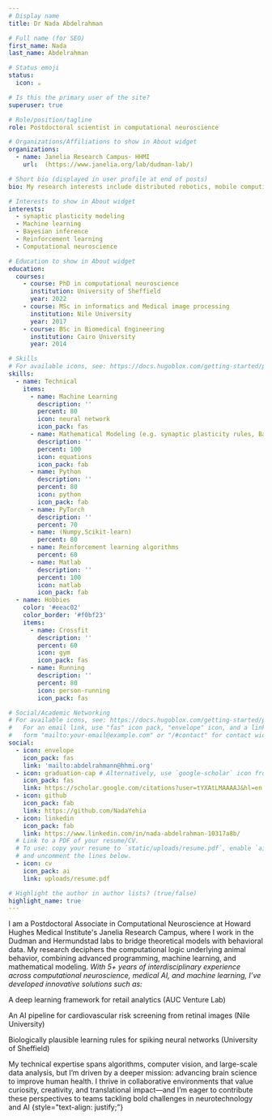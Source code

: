 ```yaml
---
# Display name
title: Dr Nada Abdelrahman

# Full name (for SEO)
first_name: Nada
last_name: Abdelrahman

# Status emoji
status:
  icon: ☕️

# Is this the primary user of the site?
superuser: true

# Role/position/tagline
role: Postdoctoral scientist in computational neuroscience

# Organizations/Affiliations to show in About widget
organizations:
  - name: Janelia Research Campus- HHMI
    url:  (https://www.janelia.org/lab/dudman-lab/)

# Short bio (displayed in user profile at end of posts)
bio: My research interests include distributed robotics, mobile computing and programmable matter.

# Interests to show in About widget
interests:
  - synaptic plasticity modeling
  - Machine learning
  - Bayesian inference
  - Reinforcement learning
  - Computational neuroscience

# Education to show in About widget
education:
  courses:
    - course: PhD in computational neuroscience
      institution: University of Sheffield
      year: 2022
    - course: MSc in informatics and Medical image processing
      institution: Nile University
      year: 2017
    - course: BSc in Biomedical Engineering
      institution: Cairo University
      year: 2014

# Skills
# For available icons, see: https://docs.hugoblox.com/getting-started/page-builder/#icons
skills:
  - name: Technical
    items:
      - name: Machine Learning
        description: ''
        percent: 80
        icon: neural network
        icon_pack: fas
      - name: Mathematical Modeling (e.g. synaptic plasticity rules, Bayesian Inference, Generative models)
        description: ''
        percent: 100
        icon: equations
        icon_pack: fab    
      - name: Python 
        description: ''
        percent: 80
        icon: python
        icon_pack: fab
      - name: PyTorch
        description: ''
        percent: 70
      - name: (Numpy,Scikit-learn)
        percent: 80
      - name: Reinforcement learning algorithms
        percent: 60
      - name: Matlab
        description: ''
        percent: 100
        icon: matlab
        icon_pack: fab
  - name: Hobbies
    color: '#eeac02'
    color_border: '#f0bf23'
    items:
      - name: Crossfit
        description: ''
        percent: 60
        icon: gym
        icon_pack: fas
      - name: Running
        description: ''
        percent: 80
        icon: person-running
        icon_pack: fas

# Social/Academic Networking
# For available icons, see: https://docs.hugoblox.com/getting-started/page-builder/#icons
#   For an email link, use "fas" icon pack, "envelope" icon, and a link in the
#   form "mailto:your-email@example.com" or "/#contact" for contact widget.
social:
  - icon: envelope
    icon_pack: fas
    link: 'mailto:abdelrahmann@hhmi.org'
  - icon: graduation-cap # Alternatively, use `google-scholar` icon from `ai` icon pack
    icon_pack: fas
    link: https://scholar.google.com/citations?user=tYXAtLMAAAAJ&hl=en
  - icon: github
    icon_pack: fab
    link: https://github.com/NadaYehia
  - icon: linkedin
    icon_pack: fab
    link: https://www.linkedin.com/in/nada-abdelrahman-10317a8b/
  # Link to a PDF of your resume/CV.
  # To use: copy your resume to `static/uploads/resume.pdf`, enable `ai` icons in `params.yaml`,
  # and uncomment the lines below.
  - icon: cv
    icon_pack: ai
    link: uploads/resume.pdf

# Highlight the author in author lists? (true/false)
highlight_name: true
---
```


I am a Postdoctoral Associate in Computational Neuroscience at Howard Hughes Medical Institute's Janelia Research Campus, where I work in the Dudman and Hermundstad labs to bridge theoretical models with behavioral data. My research deciphers the computational logic underlying animal behavior, combining advanced programming, machine learning, and mathematical modeling.
*With 5+ years of interdisciplinary experience across computational neuroscience, medical AI, and machine learning, I’ve developed innovative solutions such as:*

A deep learning framework for retail analytics (AUC Venture Lab)

An AI pipeline for cardiovascular risk screening from retinal images (Nile University)

Biologically plausible learning rules for spiking neural networks (University of Sheffield)

My technical expertise spans algorithms, computer vision, and large-scale data analysis, but I’m driven by a deeper mission: advancing brain science to improve human health. I thrive in collaborative environments that value curiosity, creativity, and translational impact—and I’m eager to contribute these perspectives to teams tackling bold challenges in neurotechnology and AI
{style="text-align: justify;"}
